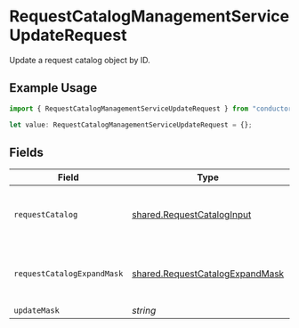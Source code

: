 # RequestCatalogManagementServiceUpdateRequest

Update a request catalog object by ID.

## Example Usage

```typescript
import { RequestCatalogManagementServiceUpdateRequest } from "conductorone-sdk-typescript/sdk/models/shared";

let value: RequestCatalogManagementServiceUpdateRequest = {};
```

## Fields

| Field                                                                                                           | Type                                                                                                            | Required                                                                                                        | Description                                                                                                     |
| --------------------------------------------------------------------------------------------------------------- | --------------------------------------------------------------------------------------------------------------- | --------------------------------------------------------------------------------------------------------------- | --------------------------------------------------------------------------------------------------------------- |
| `requestCatalog`                                                                                                | [shared.RequestCatalogInput](../../../sdk/models/shared/requestcataloginput.md)                                 | :heavy_minus_sign:                                                                                              | The RequestCatalog is used for managing which entitlements are requestable, and who can request them.           |
| `requestCatalogExpandMask`                                                                                      | [shared.RequestCatalogExpandMask](../../../sdk/models/shared/requestcatalogexpandmask.md)                       | :heavy_minus_sign:                                                                                              | The RequestCatalogExpandMask includes the paths in the catalog view to expand in the return value of this call. |
| `updateMask`                                                                                                    | *string*                                                                                                        | :heavy_minus_sign:                                                                                              | N/A                                                                                                             |
